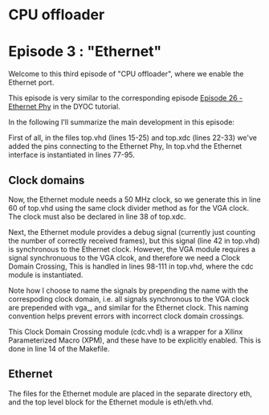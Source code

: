 # CPU offloader
# Episode 3 : "Ethernet"

Welcome to this third episode of "CPU offloader", where we enable the
Ethernet port.

This episode is very similar to the corresponding episode [Episode 26 -
Ethernet
Phy](https://github.com/MJoergen/nexys4ddr/tree/master/dyoc/Episodes/ep26_-_Ethernet_PHY)
in the DYOC tutorial.

In the following I'll summarize the main development in this episode:

First of all, in the files top.vhd (lines 15-25) and top.xdc (lines 22-33)
we've added the pins connecting to the Ethernet Phy, In top.vhd the Ethernet
interface is instantiated in lines 77-95.

## Clock domains

Now, the Ethernet module needs a 50 MHz clock, so we generate this in line 60
of top.vhd using the same clock divider method as for the VGA clock. The clock
must also be declared in line 38 of top.xdc.

Next, the Ethernet module provides a debug signal (currently just counting the
number of correctly received frames), but this signal (line 42 in top.vhd) is
synchronous to the Ethernet clock.  However, the VGA module requires a signal
synchronuous to the VGA clcok, and therefore we need a Clock Domain Crossing,
This is handled in lines 98-111 in top.vhd, where the cdc module is
instantiated.

Note how I choose to name the signals by prepending the name with the
correspoding clock domain, i.e.  all signals synchronous to the VGA clock are
prepended with vga\_, and similar for the Ethernet clock.  This naming
convention helps prevent errors with incorrect clock domain crossings.

This Clock Domain Crossing module (cdc.vhd) is a wrapper for a Xilinx
Parameterized Macro (XPM), and these have to be explicitly enabled. This is
done in line 14 of the Makefile.

## Ethernet

The files for the Ethernet module are placed in the separate directory eth, and
the top level block for the Ethernet module is eth/eth.vhd.


